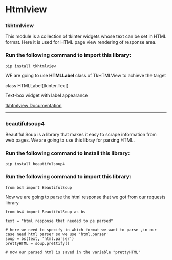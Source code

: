 # **Htmlview**

### **tkhtmlview**
This module is a collection of tkinter widgets whose text can be set in HTML format.
Here it is used for HTML page view rendering of response area.

### Run the following command to import this library:
```
pip install tkhtmlview
```
WE are going to use **HTMLLabel** class of TkHTMLView to achieve the target

class HTMLLabel(tkinter.Text)

Text-box widget with label appearance

[tkhtmlview Documentation](https://pypi.org/project/tkhtmlview/)

***
### **beautifulsoup4**
Beautiful Soup is a library that makes it easy to scrape information from web pages.
We are going to use this libray for parsing HTML.
### Run the following command to install this library:
```
pip install beautifulsoup4
```
### Run the following command to import this library:
```
from bs4 import BeautifulSoup
```

Now we are going to parse the html response that we got from our requests library
```
from bs4 import BeautifulSoup as bs

text = "html response that needed to pe parsed"

# here we need to specify in which format we want to parse ,in our case need html parser so we use 'html.parser'
soup = bs(text, 'html.parser') 
prettyHTML = soup.prettify()

# now our parsed html is saved in the variable "prettyHTML"
```
<!-- 
tkhtmlview
beautifulsoap4 
-->